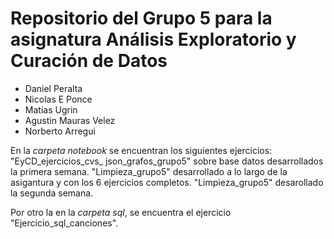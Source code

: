 # Repositorio del Grupo 5 para la asignatura Análisis Exploratorio y Curación de Datos

* Daniel Peralta
* Nicolas E Ponce
* Matias Ugrin
* Agustin Mauras Velez
* Norberto Arregui


En la *carpeta notebook* se encuentran los siguientes ejercicios:
"EyCD_ejercicios_cvs_ json_grafos_grupo5" sobre base datos desarrollados la primera semana.
"Limpieza_grupo5" desarrollado a lo largo de la asigantura y con los 6 ejercicios completos.
"Limpieza_grupo5" desarollado la segunda semana.

Por otro la en la *carpeta sql*, se encuentra el ejercicio "Ejercicio_sql_canciones".
